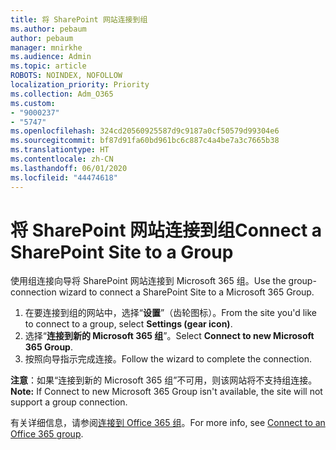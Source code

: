 ```yaml
---
title: 将 SharePoint 网站连接到组
ms.author: pebaum
author: pebaum
manager: mnirkhe
ms.audience: Admin
ms.topic: article
ROBOTS: NOINDEX, NOFOLLOW
localization_priority: Priority
ms.collection: Adm_O365
ms.custom:
- "9000237"
- "5747"
ms.openlocfilehash: 324cd20560925587d9c9187a0cf50579d99304e6
ms.sourcegitcommit: bf87d91fa60bd961bc6c887c4a4be7a3c7665b38
ms.translationtype: HT
ms.contentlocale: zh-CN
ms.lasthandoff: 06/01/2020
ms.locfileid: "44474618"
---
```

# <a name="connect-a-sharepoint-site-to-a-group"></a><span data-ttu-id="769b3-102">将 SharePoint 网站连接到组</span><span class="sxs-lookup"><span data-stu-id="769b3-102">Connect a SharePoint Site to a Group</span></span>

<span data-ttu-id="769b3-103">使用组连接向导将 SharePoint 网站连接到 Microsoft 365 组。</span><span class="sxs-lookup"><span data-stu-id="769b3-103">Use the group-connection wizard to connect a SharePoint Site to a Microsoft 365 Group.</span></span>

1. <span data-ttu-id="769b3-104">在要连接到组的网站中，选择“**设置**”（齿轮图标）。</span><span class="sxs-lookup"><span data-stu-id="769b3-104">From the site you'd like to connect to a group, select  **Settings (gear icon)**.</span></span>
2. <span data-ttu-id="769b3-105">选择“**连接到新的 Microsoft 365 组**”。</span><span class="sxs-lookup"><span data-stu-id="769b3-105">Select  **Connect to new Microsoft 365 Group**.</span></span>
3. <span data-ttu-id="769b3-106">按照向导指示完成连接。</span><span class="sxs-lookup"><span data-stu-id="769b3-106">Follow the wizard to complete the connection.</span></span>

<span data-ttu-id="769b3-107">**注意**：如果“连接到新的 Microsoft 365 组”不可用，则该网站将不支持组连接。</span><span class="sxs-lookup"><span data-stu-id="769b3-107">**Note:**  If Connect to new Microsoft 365 Group isn't available, the site will not support a group connection.</span></span>

<span data-ttu-id="769b3-108">有关详细信息，请参阅[连接到 Office 365 组](https://docs.microsoft.com/sharepoint/dev/transform/modernize-connect-to-office365-group)。</span><span class="sxs-lookup"><span data-stu-id="769b3-108">For more info, see  [Connect to an Office 365 group](https://docs.microsoft.com/sharepoint/dev/transform/modernize-connect-to-office365-group).</span></span>